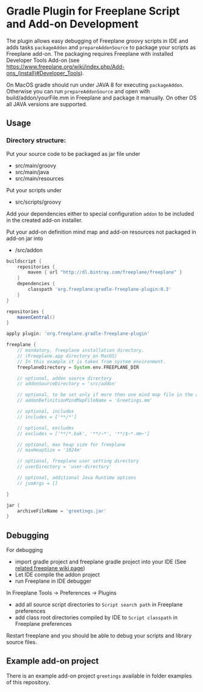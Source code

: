 # Gradle Plugin for Freeplane Script and Add-on Development
The plugin allows easy debugging of Freeplane groovy scripts in IDE and adds tasks `packageAddon` and `prepareAddonSource` to package your scripts as Freeplane add-on. The packaging requires Freeplane with installed Developer Tools Add-on (see https://www.freeplane.org/wiki/index.php/Add-ons_(install)#Developer_Tools).

On MacOS gradle should run under JAVA 8 for executing `packageAddon`. Otherwise you can run `prepareAddonSource` and  open with build/addon/yourFile.mm in Freeplane and package it manually. On other OS all JAVA versions are supported.

## Usage

### Directory structure:

Put your source code to be packaged as jar file under

* src/main/groovy
* src/main/java
* src/main/resources

Put your scripts under

* src/scripts/groovy

Add your dependencies either to special configuration `addon` to be included in the created add-on installer.

Put your add-on definition mind map and add-on resources not packaged in add-on jar into

* /src/addon


```gradle
buildscript {
    repositories {
        maven { url "http://dl.bintray.com/freeplane/freeplane" }
    }
    dependencies {
        classpath 'org.freeplane:gradle-freeplane-plugin:0.3'
    }
}

repositories {
    mavenCentral()
}

apply plugin: 'org.freeplane.gradle-freeplane-plugin'

freeplane {
    // mandatory, freeplane installation directory.
    // (Freeplane.app directory on MacOS)
    // In this example it is taken from system environment.
    freeplaneDirectory = System.env.FREEPLANE_DIR

    // optional, addon source directory
    // addonSourceDirectory = 'src/addon'

    // optional, to be set only if more then one mind map file in the addon source directory
    // addonDefinitionMindMapFileName = 'Greetings.mm'

    // optional, includes
    // includes = ['**/*']

    // optional, excludes
    // excludes = ['**/*.bak', '**/~*', '**/$~*.mm~']

    // optional, max heap size for freeplane
    // maxHeapSize = '1024m'

    // optional, freeplane user setting directory
    // userDirectory = 'user-directory'

    // optional, additional Java Runtime options
    // jvmArgs = []

}

jar {
    archiveFileName = 'greetings.jar'
}
```

## Debugging

For debugging

* import gradle project and freeplane gradle project into your IDE (See [related freeplane wiki page](https://www.freeplane.org/wiki/index.php/IDE_setup))
* Let IDE compile the addon project
* run Freeplane in IDE debugger

In Freeplane Tools -> Preferences -> Plugins

* add all source script directories to `Script search path` in Freeplane preferences
* add class root directories compiled by IDE to `Script classpath` in Freeplane preferences

Restart freeplane and you should be able to debug your scripts and library source files.

## Example add-on project

There is an example add-on project `greetings` available in folder examples of this repository.

